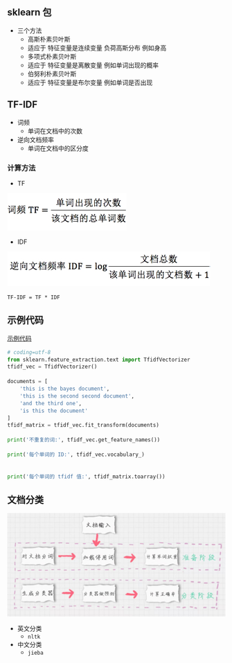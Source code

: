 ## sklearn 包

- 三个方法
  - 高斯朴素贝叶斯
   - 适应于 特征变量是连续变量 负荷高斯分布 例如身高
  - 多项式朴素贝叶斯
   - 适应于 特征变量是离散变量 例如单词出现的概率
  - 伯努利朴素贝叶斯
   - 适应于 特征变量是布尔变量 例如单词是否出现

## TF-IDF
- 词频
  - 单词在文档中的次数
- 逆向文档频率
  - 单词在文档中的区分度

### 计算方法

- TF

![TF](WechatIMG41.jpeg)
- IDF

![IDF](WechatIMG42.jpeg)


```公式
TF-IDF = TF * IDF
```

## 示例代码

[示例代码](./demo.py)
```python
# coding=utf-8
from sklearn.feature_extraction.text import TfidfVectorizer
tfidf_vec = TfidfVectorizer()

documents = [
    'this is the bayes document',
    'this is the second second document',
    'and the third one',
    'is this the document'
]
tfidf_matrix = tfidf_vec.fit_transform(documents)

print('不重复的词:', tfidf_vec.get_feature_names())

print('每个单词的 ID:', tfidf_vec.vocabulary_)


print('每个单词的 tfidf 值:', tfidf_matrix.toarray())

```

## 文档分类

![文档分类](WechatIMG49.jpeg)

- 英文分类
  - `nltk`
- 中文分类
  - `jieba`
